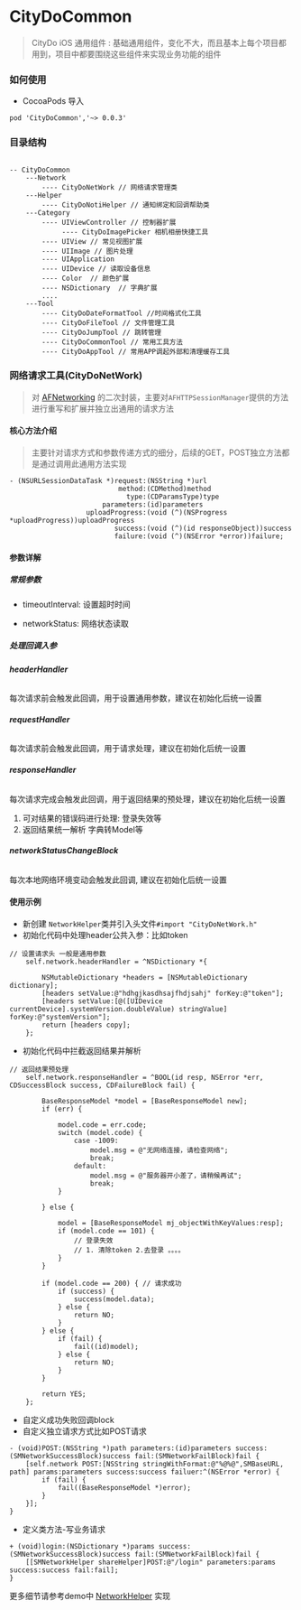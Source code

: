 # CityDoCommon
> CityDo iOS 通用组件 : 基础通用组件，变化不大，而且基本上每个项目都用到，项目中都要围绕这些组件来实现业务功能的组件

### 如何使用 

* CocoaPods 导入

```
pod 'CityDoCommon','~> 0.0.3'
```

### 目录结构

```

-- CityDoCommon
    ---Network
        ---- CityDoNetWork // 网络请求管理类
    ---Helper
        ---- CityDoNotiHelper // 通知绑定和回调帮助类
    ---Category
        ---- UIViewController // 控制器扩展
             ---- CityDoImagePicker 相机相册快捷工具
        ---- UIView // 常见视图扩展
        ---- UIImage // 图片处理
        ---- UIApplication
        ---- UIDevice // 读取设备信息
        ---- Color  // 颜色扩展
        ---- NSDictionary  // 字典扩展
        ....
    ---Tool
        ---- CityDoDateFormatTool //时间格式化工具
        ---- CityDoFileTool // 文件管理工具
        ---- CityDoJumpTool // 跳转管理
        ---- CityDoCommonTool // 常用工具方法
        ---- CityDoAppTool // 常用APP调起外部和清理缓存工具

```


### 网络请求工具(CityDoNetWork)

> 对 [AFNetworking](https://github.com/AFNetworking/AFNetworking) 的二次封装，主要对`AFHTTPSessionManager`提供的方法进行重写和扩展并独立出通用的请求方法

#### 核心方法介绍

>  主要针对请求方式和参数传递方式的细分，后续的GET，POST独立方法都是通过调用此通用方法实现
```
- (NSURLSessionDataTask *)request:(NSString *)url
                           method:(CDMethod)method
                             type:(CDParamsType)type
                       parameters:(id)parameters
                   uploadProgress:(void (^)(NSProgress *uploadProgress))uploadProgress
                          success:(void (^)(id responseObject))success
                          failure:(void (^)(NSError *error))failure;
```
#### 参数详解

##### 常规参数
* timeoutInterval: 设置超时时间

* networkStatus: 网络状态读取

##### 处理回调入参

###### **headerHandler**

每次请求前会触发此回调，用于设置通用参数，建议在初始化后统一设置

###### **requestHandler**

每次请求前会触发此回调，用于请求处理，建议在初始化后统一设置

###### **responseHandler**

每次请求完成会触发此回调，用于返回结果的预处理，建议在初始化后统一设置
1. 可对结果的错误码进行处理: 登录失效等
2. 返回结果统一解析 字典转Model等
   
###### **networkStatusChangeBlock**

每次本地网络环境变动会触发此回调, 建议在初始化后统一设置

#### 使用示例

* 新创建 `NetworkHelper`类并引入头文件`#import "CityDoNetWork.h"`
* 初始化代码中处理header公共入参：比如token
  
```
// 设置请求头 一般是通用参数
    self.network.headerHandler = ^NSDictionary *{
        
        NSMutableDictionary *headers = [NSMutableDictionary dictionary];
        [headers setValue:@"hdhgjkasdhsajfhdjsahj" forKey:@"token"];
        [headers setValue:[@([UIDevice currentDevice].systemVersion.doubleValue) stringValue] forKey:@"systemVersion"];
        return [headers copy];
    };

```

* 初始化代码中拦截返回结果并解析

```
// 返回结果预处理
    self.network.responseHandler = ^BOOL(id resp, NSError *err, CDSuccessBlock success, CDFailureBlock fail) {
        
        BaseResponseModel *model = [BaseResponseModel new];
        if (err) {
            
            model.code = err.code;
            switch (model.code) {
                case -1009:
                    model.msg = @"无网络连接，请检查网络";
                    break;
                default:
                    model.msg = @"服务器开小差了，请稍候再试";
                    break;
            }
            
        } else {
            
            model = [BaseResponseModel mj_objectWithKeyValues:resp];
            if (model.code == 101) {
                // 登录失效
                // 1. 清除token 2.去登录 。。。。
            }
        }
        
        if (model.code == 200) { // 请求成功
            if (success) {
                success(model.data);
            } else {
                return NO;
            }
        } else {
            if (fail) {
                fail((id)model);
            } else {
                return NO;
            }
        }
        
        return YES;
    };
```
* 自定义成功失败回调block
* 自定义独立请求方式比如POST请求

```
- (void)POST:(NSString *)path parameters:(id)parameters success:(SMNetworkSuccessBlock)success fail:(SMNetworkFailBlock)fail {
    [self.network POST:[NSString stringWithFormat:@"%@%@",SMBaseURL, path] params:parameters success:success failuer:^(NSError *error) {
        if (fail) {
            fail((BaseResponseModel *)error);
        }
    }];
}
```

* 定义类方法-写业务请求

```
+ (void)login:(NSDictionary *)params success:(SMNetworkSuccessBlock)success fail:(SMNetworkFailBlock)fail {
    [[SMNetworkHelper shareHelper]POST:@"/login" parameters:params success:success fail:fail];
}
```

更多细节请参考demo中 [NetworkHelper](https://github.com/CityDo/CityDoCommon/tree/master/CityDoCommon/Network) 实现

